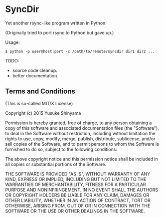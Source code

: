 SyncDir
=======

Yet another rsync-like program written in Python.

(Originally tried to port rsync to Python but gave up.)

Usage:

    $ python -p user@host:port -c /path/to/remote/syncdir dir1 dir2 ...

TODO:
 * source code cleanup.
 * better documentation.


Terms and Conditions
--------------------

(This is so-called MIT/X License)

Copyright (c) 2015 Yusuke Shinyama <yusuke at cs dot nyu dot edu>

Permission is hereby granted, free of charge, to any person
obtaining a copy of this software and associated documentation
files (the "Software"), to deal in the Software without
restriction, including without limitation the rights to use,
copy, modify, merge, publish, distribute, sublicense, and/or
sell copies of the Software, and to permit persons to whom the
Software is furnished to do so, subject to the following
conditions:

The above copyright notice and this permission notice shall be
included in all copies or substantial portions of the Software.

THE SOFTWARE IS PROVIDED "AS IS", WITHOUT WARRANTY OF ANY
KIND, EXPRESS OR IMPLIED, INCLUDING BUT NOT LIMITED TO THE
WARRANTIES OF MERCHANTABILITY, FITNESS FOR A PARTICULAR
PURPOSE AND NONINFRINGEMENT. IN NO EVENT SHALL THE AUTHORS OR
COPYRIGHT HOLDERS BE LIABLE FOR ANY CLAIM, DAMAGES OR OTHER
LIABILITY, WHETHER IN AN ACTION OF CONTRACT, TORT OR
OTHERWISE, ARISING FROM, OUT OF OR IN CONNECTION WITH THE
SOFTWARE OR THE USE OR OTHER DEALINGS IN THE SOFTWARE.
